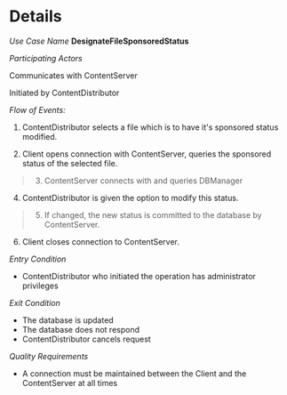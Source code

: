 # Details #

_Use Case Name_  **DesignateFileSponsoredStatus**

_Participating Actors_

Communicates with ContentServer

Initiated by ContentDistributor

_Flow of Events:_

1. ContentDistributor selects a file which is to have it's sponsored status modified.

2. Client opens connection with ContentServer, queries the sponsored status of the selected file.

> 3. ContentServer connects with and queries DBManager

4. ContentDistributor is given the option to modify this status.

> 5. If changed, the new status is committed to the database by ContentServer.

6. Client closes connection to ContentServer.

_Entry Condition_
  * ContentDistributor who initiated the operation has administrator privileges

_Exit Condition_
  * The database is updated
  * The database does not respond
  * ContentDistributor cancels request

_Quality Requirements_
  * A connection must be maintained between the Client and the ContentServer at all times